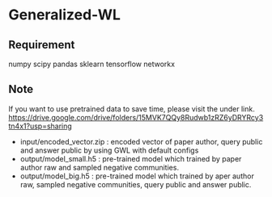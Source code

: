 # Generalized-WL

## Requirement 
numpy 
scipy
pandas
sklearn
tensorflow 
networkx

## Note
If you want to use pretrained data to save time, please visit the under link.
https://drive.google.com/drive/folders/15MVK7QQy8Rudwb1zRZ6yDRYRcy3tn4x1?usp=sharing
- input/encoded_vector.zip : encoded vector of paper author, query public and answer public by using GWL with default configs
- output/model_small.h5 : pre-trained model which trained by paper author raw and sampled negative communities. 
- output/model_big.h5 : pre-trained model which trained by aper author raw, sampled negative communities, query public and answer public.
